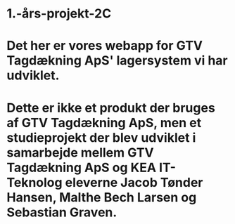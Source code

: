 # 1.-års-projekt-2C

# Det her er vores webapp for GTV Tagdækning ApS' lagersystem vi har udviklet.
#
# Dette er ikke et produkt der bruges af GTV Tagdækning ApS, men et studieprojekt der blev udviklet i samarbejde mellem GTV Tagdækning ApS og KEA IT-Teknolog eleverne Jacob Tønder Hansen, Malthe Bech Larsen og Sebastian Graven.